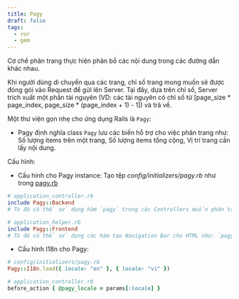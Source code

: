 ```yaml
---
title: Pagy
draft: false
tags:
  - ror
  - gem
---
```


Cơ chế phân trang thực hiện phân bổ các nội dung trong các đường dẫn khác nhau.

Khi người dùng di chuyển qua các trang, chỉ số trang mong muốn sẽ được đóng gói vào Request để gửi lên Server. Tại đây, dựa trên chỉ số, Server trích xuất một phần tài nguyên (VD: các tài nguyên có chỉ số từ [page_size * page_index, page_size * (page_index + 1) - 1]) và trả về.

Một thư viện gọn nhẹ cho ứng dụng Rails là `Pagy`:
- Pagy định nghĩa class `Pagy` lưu các biến hỗ trợ cho việc phân trang như: Số lượng items trên một trang, Số lượng items tổng cộng, Vị trí trang cần lấy nội dung.

Cấu hình:

- Cấu hình cho Pagy instance: Tạo tệp _config/initializers/pagy.rb_ như trong [pagy.rb](https://ddnexus.github.io/pagy/quick-start/#configure)

```ruby
# application_controller.rb
include Pagy::Backend
# Từ đó có thể sử dụng hàm `pagy` trong các Controllers muốn phân trang

# application_helper.rb
include Pagy::Frontend
# Từ đó có thể sử dụng các hàm tạo Navigation Bar cho HTML như: `pagy_bootstrap_nav @pagy`
```

- Cấu hình I18n cho Pagy:

```ruby
# config/initializers/pagy.rb
Pagy::I18n.load({ locale: "en" }, { locale: "vi" })

# application_controller.rb
before_action { @pagy_locale = params[:locale] }
```